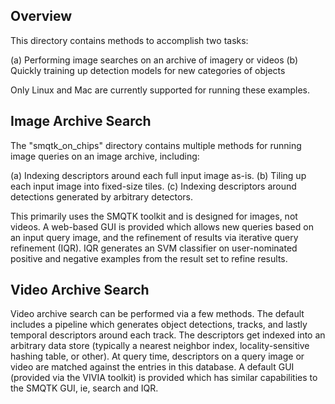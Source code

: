 
Overview
--------

This directory contains methods to accomplish two tasks:

 (a) Performing image searches on an archive of imagery or videos
 (b) Quickly training up detection models for new categories of objects

Only Linux and Mac are currently supported for running these examples.


Image Archive Search
--------------------

The "smqtk_on_chips" directory contains multiple methods for running image
queries on an image archive, including:

 (a) Indexing descriptors around each full input image as-is.
 (b) Tiling up each input image into fixed-size tiles.
 (c) Indexing descriptors around detections generated by arbitrary detectors.

This primarily uses the SMQTK toolkit and is designed for images, not videos.
A web-based GUI is provided which allows new queries based on an input query
image, and the refinement of results via iterative query refinement (IQR).
IQR generates an SVM classifier on user-nominated positive and negative
examples from the result set to refine results.


Video Archive Search
--------------------

Video archive search can be performed via a few methods. The default includes
a pipeline which generates object detections, tracks, and lastly temporal
descriptors around each track. The descriptors get indexed into an arbitrary
data store (typically a nearest neighbor index, locality-sensitive hashing
table, or other). At query time, descriptors on a query image or video are
matched against the entries in this database. A default GUI (provided via
the VIVIA toolkit) is provided which has similar capabilities to the SMQTK
GUI, ie, search and IQR.
